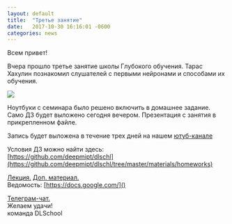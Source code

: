 ```yaml
---
layout: default
title:  "Третье занятие"
date:   2017-10-30 16:16:01 -0600
categories: news
---
```

Всем привет!  
  
Вчера прошло третье занятие школы Глубокого обучения. Тарас Хахулин познакомил слушателей с первыми   нейронами и способами их обучения.  
  
![](https://pp.userapi.com/c840428/v840428116/21dbc/XO-R2G_RxWo.jpg)
  
Ноутбуки с семинара было решено включить в домашнее задание. Само ДЗ будет выложено сегодня вечером.   Презентация с занятия в прикрепленном файле.  
  
Запись будет выложена в течение трех дней на нашем [ютуб-канале](https://www.youtube.com/channel/UCFTNoZYjkg-3LZTHrHfV1nQ/videos)  
  
Условия ДЗ можно найти здесь:  
[https://github.com/deepmipt/dlschl](https://github.com/deepmipt/dlschl/tree/master/materials/homeworks)  
  
[Лекция.](https://vk.com/doc83865491_454180587?hash=37e49000cda3837459&dl=bfdd45e9ad9572ba6f) [Доп. материал.](https://vk.com/doc83865491_454180593?hash=66d0c85d19c4d4152f&dl=7ade16649544c6e786)   
Ведомость: [https://docs.google.com/]()  
  
[Телеграм-чат.](https://telegram.me/joinchat/CNQ6IEG896FtWPIF1yNLUg)  
Желаем удачи!  
команда DLSchool
